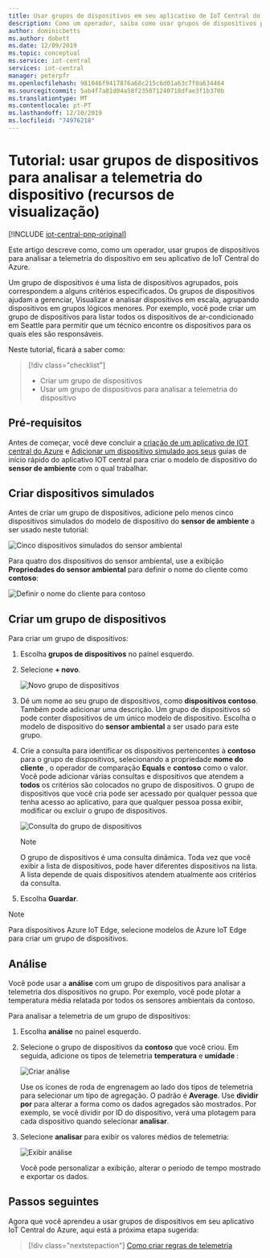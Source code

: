 ```yaml
---
title: Usar grupos de dispositivos em seu aplicativo de IoT Central do Azure | Microsoft Docs
description: Como um operador, saiba como usar grupos de dispositivos para analisar a telemetria de dispositivos em seu aplicativo de IoT Central do Azure.
author: dominicbetts
ms.author: dobett
ms.date: 12/09/2019
ms.topic: conceptual
ms.service: iot-central
services: iot-central
manager: peterpfr
ms.openlocfilehash: 981046f9417876a68c215c6d01a63c7f0a634464
ms.sourcegitcommit: 5ab4f7a81d04a58f235071240718dfae3f1b370b
ms.translationtype: MT
ms.contentlocale: pt-PT
ms.lasthandoff: 12/10/2019
ms.locfileid: "74976218"
---
```

# <a name="tutorial-use-device-groups-to-analyze-device-telemetry-preview-features"></a>Tutorial: usar grupos de dispositivos para analisar a telemetria do dispositivo (recursos de visualização)

[!INCLUDE [iot-central-pnp-original](../../../includes/iot-central-pnp-original-note.md)]

Este artigo descreve como, como um operador, usar grupos de dispositivos para analisar a telemetria do dispositivo em seu aplicativo de IoT Central do Azure.

Um grupo de dispositivos é uma lista de dispositivos agrupados, pois correspondem a alguns critérios especificados. Os grupos de dispositivos ajudam a gerenciar, Visualizar e analisar dispositivos em escala, agrupando dispositivos em grupos lógicos menores. Por exemplo, você pode criar um grupo de dispositivos para listar todos os dispositivos de ar-condicionado em Seattle para permitir que um técnico encontre os dispositivos para os quais eles são responsáveis.

Neste tutorial, ficará a saber como:

> [!div class="checklist"]
> * Criar um grupo de dispositivos
> * Usar um grupo de dispositivos para analisar a telemetria do dispositivo

## <a name="prerequisites"></a>Pré-requisitos

Antes de começar, você deve concluir a [criação de um aplicativo de IOT central do Azure](./quick-deploy-iot-central.md) e [Adicionar um dispositivo simulado aos seus](./quick-create-pnp-device.md) guias de início rápido do aplicativo IOT central para criar o modelo de dispositivo do **sensor de ambiente** com o qual trabalhar.

## <a name="create-simulated-devices"></a>Criar dispositivos simulados

Antes de criar um grupo de dispositivos, adicione pelo menos cinco dispositivos simulados do modelo de dispositivo do **sensor de ambiente** a ser usado neste tutorial:

![Cinco dispositivos simulados do sensor ambiental](./media/tutorial-use-device-groups/simulated-devices.png)

Para quatro dos dispositivos do sensor ambiental, use a exibição **Propriedades do sensor ambiental** para definir o nome do cliente como **contoso**:

![Definir o nome do cliente para contoso](./media/tutorial-use-device-groups/customer-name.png)

## <a name="create-a-device-group"></a>Criar um grupo de dispositivos

Para criar um grupo de dispositivos:

1. Escolha **grupos de dispositivos** no painel esquerdo.

1. Selecione **+ novo**.

    ![Novo grupo de dispositivos](media/tutorial-use-device-groups/image1.png)

1. Dê um nome ao seu grupo de dispositivos, como **dispositivos contoso**. Também pode adicionar uma descrição. Um grupo de dispositivos só pode conter dispositivos de um único modelo de dispositivo. Escolha o modelo de dispositivo do **sensor ambiental** a ser usado para este grupo.

1. Crie a consulta para identificar os dispositivos pertencentes à **contoso** para o grupo de dispositivos, selecionando a propriedade **nome do cliente** , o operador de comparação **Equals** e **contoso** como o valor. Você pode adicionar várias consultas e dispositivos que atendem a **todos** os critérios são colocados no grupo de dispositivos. O grupo de dispositivos que você cria pode ser acessado por qualquer pessoa que tenha acesso ao aplicativo, para que qualquer pessoa possa exibir, modificar ou excluir o grupo de dispositivos.

    ![Consulta do grupo de dispositivos](media/tutorial-use-device-groups/image2.png)

    > [!NOTE]
    > O grupo de dispositivos é uma consulta dinâmica. Toda vez que você exibir a lista de dispositivos, pode haver diferentes dispositivos na lista. A lista depende de quais dispositivos atendem atualmente aos critérios da consulta.

1. Escolha **Guardar**.

> [!NOTE]
> Para dispositivos Azure IoT Edge, selecione modelos de Azure IoT Edge para criar um grupo de dispositivos.

## <a name="analytics"></a>Análise

Você pode usar a **análise** com um grupo de dispositivos para analisar a telemetria dos dispositivos no grupo. Por exemplo, você pode plotar a temperatura média relatada por todos os sensores ambientais da contoso.

Para analisar a telemetria de um grupo de dispositivos:

1. Escolha **análise** no painel esquerdo.

1. Selecione o grupo de dispositivos da **contoso** que você criou. Em seguida, adicione os tipos de telemetria **temperatura** e **umidade** :

    ![Criar análise](./media/tutorial-use-device-groups/create-analysis.png)

    Use os ícones de roda de engrenagem ao lado dos tipos de telemetria para selecionar um tipo de agregação. O padrão é **Average**. Use **dividir por** para alterar a forma como os dados agregados são mostrados. Por exemplo, se você dividir por ID do dispositivo, verá uma plotagem para cada dispositivo quando selecionar **analisar**.

1. Selecione **analisar** para exibir os valores médios de telemetria:

    ![Exibir análise](./media/tutorial-use-device-groups/view-analysis.png)

    Você pode personalizar a exibição, alterar o período de tempo mostrado e exportar os dados.

## <a name="next-steps"></a>Passos seguintes

Agora que você aprendeu a usar grupos de dispositivos em seu aplicativo IoT Central do Azure, aqui está a próxima etapa sugerida:

> [!div class="nextstepaction"]
> [Como criar regras de telemetria](tutorial-create-telemetry-rules.md)

